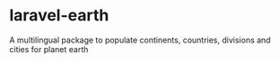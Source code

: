 # laravel-earth
A multilingual package to populate continents, countries, divisions and cities for planet earth
